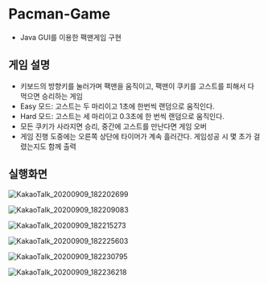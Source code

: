 # Pacman-Game
- Java GUI를 이용한 팩맨게임 구현

## 게임 설명
- 키보드의 방향키를 눌러가며 팩맨을 움직이고, 팩맨이 쿠키를 고스트를 피해서 다 먹으면 승리하는 게임
- Easy 모드: 고스트는 두 마리이고 1초에 한번씩 랜덤으로 움직인다.
- Hard 모드: 고스트는 세 마리이고 0.3초에 한 번씩 랜덤으로 움직인다.
- 모든 쿠키가 사라지면 승리, 중간에 고스트를 만난다면 게임 오버
- 게임 진행 도중에는 오른쪽 상단에 타이머가 계속 흘러간다. 게임성공 시 몇 초가 걸렸는지도 함께 출력

## 실행화면

![KakaoTalk_20200909_182202699](https://user-images.githubusercontent.com/52206971/92580798-cf63e480-f2c9-11ea-9023-024ce23147f4.png)

![KakaoTalk_20200909_182209083](https://user-images.githubusercontent.com/52206971/92581181-4600e200-f2ca-11ea-93ab-68758ca15dac.png)

![KakaoTalk_20200909_182215273](https://user-images.githubusercontent.com/52206971/92581188-48633c00-f2ca-11ea-8434-64be3c5cfadf.png)

![KakaoTalk_20200909_182225603](https://user-images.githubusercontent.com/52206971/92581193-4a2cff80-f2ca-11ea-9aa7-5e29f00a3f73.png)

![KakaoTalk_20200909_182230795](https://user-images.githubusercontent.com/52206971/92581202-4bf6c300-f2ca-11ea-9079-86117b4fd42a.png)

![KakaoTalk_20200909_182236218](https://user-images.githubusercontent.com/52206971/92581210-4e591d00-f2ca-11ea-960d-bf6b1cca15da.png)
